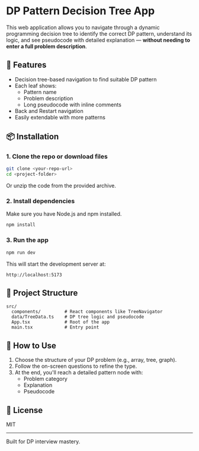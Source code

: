 # DP Pattern Decision Tree App

This web application allows you to navigate through a dynamic programming decision tree to identify the correct DP pattern, understand its logic, and see pseudocode with detailed explanation — **without needing to enter a full problem description**.

## 🚀 Features

- Decision tree-based navigation to find suitable DP pattern
- Each leaf shows:
  - Pattern name
  - Problem description
  - Long pseudocode with inline comments
- Back and Restart navigation
- Easily extendable with more patterns

## 📦 Installation

### 1. Clone the repo or download files

```bash
git clone <your-repo-url>
cd <project-folder>
```

Or unzip the code from the provided archive.

### 2. Install dependencies

Make sure you have Node.js and npm installed.

```bash
npm install
```

### 3. Run the app

```bash
npm run dev
```

This will start the development server at:

```
http://localhost:5173
```

## 📁 Project Structure

```
src/
  components/         # React components like TreeNavigator
  data/TreeData.ts    # DP tree logic and pseudocode
  App.tsx             # Root of the app
  main.tsx            # Entry point
```

## 🧠 How to Use

1. Choose the structure of your DP problem (e.g., array, tree, graph).
2. Follow the on-screen questions to refine the type.
3. At the end, you'll reach a detailed pattern node with:
   - Problem category
   - Explanation
   - Pseudocode

## 📜 License

MIT

---

Built for DP interview mastery.
